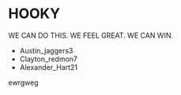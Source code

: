 # HOOKY

WE CAN DO THIS. WE FEEL GREAT. WE CAN WIN.

* Austin_jaggers3
* Clayton_redmon7
* Alexander_Hart21

ewrgweg
